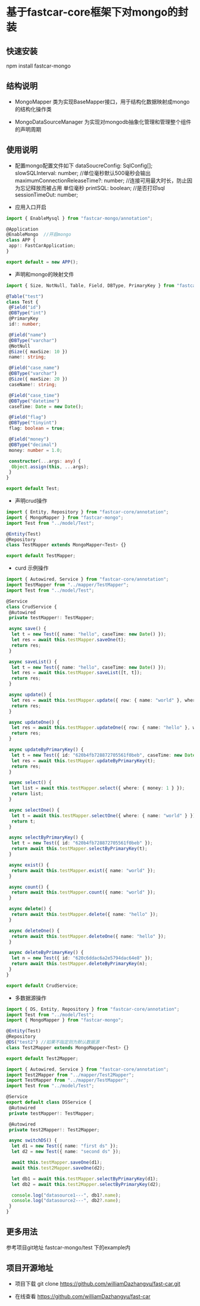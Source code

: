 # 基于fastcar-core框架下对mongo的封装

## 快速安装

npm install fastcar-mongo

## 结构说明

* MongoMapper 类为实现BaseMapper接口，用于结构化数据映射成mongo的结构化操作类

* MongoDataSourceManager 为实现对mongodb抽象化管理和管理整个组件的声明周期

## 使用说明

* 配置mongo配置文件如下
 dataSoucreConfig: SqlConfig[];
 slowSQLInterval: number; //单位毫秒默认500毫秒会输出
 maximumConnectionReleaseTime?: number; //连接可用最大时长，防止因为忘记释放而被占用 单位毫秒
 printSQL: boolean; //是否打印sql
 sessionTimeOut: number;

* 应用入口开启

```ts
import { EnableMysql } from "fastcar-mongo/annotation";

@Application
@EnableMongo  //开启mongo
class APP {
 app!: FastCarApplication;
}

export default = new APP();
```

* 声明和mongo的映射文件

```ts
import { Size, NotNull, Table, Field, DBType, PrimaryKey } from "fastcar-core/annotation";

@Table("test")
class Test {
 @Field("id")
 @DBType("int")
 @PrimaryKey
 id!: number;

 @Field("name")
 @DBType("varchar")
 @NotNull
 @Size({ maxSize: 10 })
 name!: string;

 @Field("case_name")
 @DBType("varchar")
 @Size({ maxSize: 20 })
 caseName!: string;

 @Field("case_time")
 @DBType("datetime")
 caseTime: Date = new Date();

 @Field("flag")
 @DBType("tinyint")
 flag: boolean = true;

 @Field("money")
 @DBType("decimal")
 money: number = 1.0;

 constructor(...args: any) {
  Object.assign(this, ...args);
 }
}

export default Test;
```

* 声明crud操作

```ts
import { Entity, Repository } from "fastcar-core/annotation";
import { MongoMapper } from "fastcar-mongo";
import Test from "../model/Test";

@Entity(Test)
@Repository
class TestMapper extends MongoMapper<Test> {}

export default TestMapper;
```

* curd 示例操作

```ts
import { Autowired, Service } from "fastcar-core/annotation";
import TestMapper from "../mapper/TestMapper";
import Test from "../model/Test";

@Service
class CrudService {
 @Autowired
 private testMapper!: TestMapper;

 async save() {
  let t = new Test({ name: "hello", caseTime: new Date() });
  let res = await this.testMapper.saveOne(t);
  return res;
 }

 async saveList() {
  let t = new Test({ name: "hello", caseTime: new Date() });
  let res = await this.testMapper.saveList([t, t]);
  return res;
 }

 async update() {
  let res = await this.testMapper.update({ row: { name: "world" }, where: { name: "hello" } });
  return res;
 }

 async updateOne() {
  let res = await this.testMapper.updateOne({ row: { name: "hello" }, where: { name: "world" } });
  return res;
 }

 async updateByPrimaryKey() {
  let t = new Test({ id: "620b4fb728872705561f0beb", caseTime: new Date() });
  let res = await this.testMapper.updateByPrimaryKey(t);
  return res;
 }

 async select() {
  let list = await this.testMapper.select({ where: { money: 1 } });
  return list;
 }

 async selectOne() {
  let t = await this.testMapper.selectOne({ where: { name: "world" } });
  return t;
 }

 async selectByPrimaryKey() {
  let t = new Test({ id: "620b4fb728872705561f0beb" });
  return await this.testMapper.selectByPrimaryKey(t);
 }

 async exist() {
  return await this.testMapper.exist({ name: "world" });
 }

 async count() {
  return await this.testMapper.count({ name: "world" });
 }

 async delete() {
  return await this.testMapper.delete({ name: "hello" });
 }

 async deleteOne() {
  return await this.testMapper.deleteOne({ name: "hello" });
 }

 async deleteByPrimaryKey() {
  let n = new Test({ id: "620c6ddac6a2e5794dac64e8" });
  return await this.testMapper.deleteByPrimaryKey(n);
 }
}

export default CrudService;

```

* 多数据源操作

```ts
import { DS, Entity, Repository } from "fastcar-core/annotation";
import Test from "../model/Test";
import { MongoMapper } from "fastcar-mongo";

@Entity(Test)
@Repository
@DS("test2") //如果不指定则为默认数据源
class Test2Mapper extends MongoMapper<Test> {}

export default Test2Mapper;

```

```ts
import { Autowired, Service } from "fastcar-core/annotation";
import Test2Mapper from "../mapper/Test2Mapper";
import TestMapper from "../mapper/TestMapper";
import Test from "../model/Test";

@Service
export default class DSService {
 @Autowired
 private testMapper!: TestMapper;

 @Autowired
 private test2Mapper!: Test2Mapper;

 async switchDS() {
  let d1 = new Test({ name: "first ds" });
  let d2 = new Test({ name: "second ds" });

  await this.testMapper.saveOne(d1);
  await this.test2Mapper.saveOne(d2);

  let db1 = await this.testMapper.selectByPrimaryKey(d1);
  let db2 = await this.test2Mapper.selectByPrimaryKey(d2);

  console.log("datasource1---", db1?.name);
  console.log("datasource2---", db2?.name);
 }
}
```

## 更多用法

参考项目git地址 fastcar-mongo/test 下的example内

## 项目开源地址

* 项目下载 git clone <https://github.com/williamDazhangyu/fast-car.git>

* 在线查看 <https://github.com/williamDazhangyu/fast-car>
